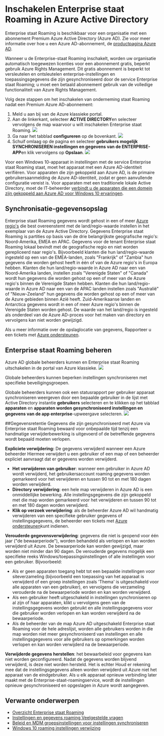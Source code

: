 <properties
    pageTitle="Inschakelen Enterprise staat Roaming in Azure Active Directory | Microsoft Azure"
    description="Veelgestelde vragen over Enterprise staat Roaming instellingen in Windows-apparaten. Enterprise staat Roaming gebruikers met een geïntegreerde ervaring biedt via de Windows-apparaten en Hiermee reduceert u de tijd die nodig is voor het configureren van een nieuwe apparaat."
    services="active-directory"
    keywords="Enterprise staat roaming, windows cloud, het inschakelen van onderneming staat roaming"
    documentationCenter=""
    authors="femila"
    manager="swadhwa"
    editor="curtand"/>

<tags
    ms.service="active-directory"  
    ms.workload="identity"
    ms.tgt_pltfrm="na"
    ms.devlang="na"
    ms.topic="article"
    ms.date="09/27/2016"
    ms.author="femila"/>



# <a name="enable-enterprise-state-roaming-in-azure-active-directory"></a>Inschakelen Enterprise staat Roaming in Azure Active Directory

Enterprise staat Roaming is beschikbaar voor een organisatie met een abonnement Premium Azure Active Directory (Azure AD). Zie voor meer informatie over hoe u een Azure AD-abonnement, de [productpagina Azure AD](https://azure.microsoft.com/services/active-directory).

Wanneer u de Enterprise-staat Roaming inschakelt, worden uw organisatie automatisch toegewezen licenties voor een abonnement gratis, beperkt gebruik Azure Rights Management. Dit gratis abonnement is beperkt tot versleutelen en ontsleutelen enterprise-instellingen en toepassingsgegevens die zijn gesynchroniseerd door de service Enterprise staat Roaming; u moet een betaald abonnement gebruik van de volledige functionaliteit van Azure Rights Management.

Volg deze stappen om het inschakelen van onderneming staat Roaming nadat een Premium Azure AD-abonnement:

1. Meld u aan bij van de Azure klassieke portal.
2. Aan de linkerkant, selecteer **ACTIVE DIRECTORY**en selecteer vervolgens de map waarvoor u wilt inschakelen Enterprise staat Roaming.
![](./media/active-directory-enterprise-state-roaming/active-directory-enterprise-state-roaming.png)
3. Ga naar het tabblad **configureren** op de bovenkant.
![](./media/active-directory-enterprise-state-roaming/active-directory-enterprise-state-roaming-configure.png)
4.  Schuif omlaag op de pagina en selecteer **gebruikers mogelijk SYNCHRONISEREN instellingen en gegevens van de ENTERPRISE-APP**en klik vervolgens op **Opslaan**.
![](./media/active-directory-enterprise-state-roaming/active-directory-enterprise-state-roaming-select-all-sync-settings.png)

Voor een Windows 10-apparaat in instellingen met de service Enterprise staat Roaming staat, moet het apparaat met een Azure AD-identiteit verifiëren. Voor apparaten die zijn gekoppeld aan Azure AD, is de primaire gebruikersaanmelding de Azure AD-identiteit, zodat er geen aanvullende configuratie vereist is. Voor apparaten met een traditionele lokale Active Directory, moet de IT-beheerder [verbindt u de apparaten die een domein zijn gekoppeld aan Azure AD voor Windows 10 ervaringen](active-directory-azureadjoin-devices-group-policy.md).

## <a name="sync-data-storage"></a>Synchronisatie-gegevensopslag
Enterprise staat Roaming gegevens wordt gehost in een of meer [Azure regio's](https://azure.microsoft.com/regions/ ) die best overeenstemt met de land/regio-waarde instellen in het exemplaar van de Azure Active Directory. Gegevens Enterprise staat Roaming is partities op basis van de drie belangrijkste geografische regio's: Noord-Amerika, EMEA en APAC. Gegevens voor de tenant Enterprise staat Roaming lokaal bevindt met de geografische regio en niet worden gerepliceerd naar regio's.  Bijvoorbeeld klanten die hun land/regio-waarde ingesteld op een van de EMEA-landen, zoals "Frankrijk" of "Zambia" hun gegevens die worden gehost heeft in één of van de Azure regio's in Europa hebben.  Klanten die hun land/regio-waarde in Azure AD naar een van Noord-Amerika landen, instellen zoals "Verenigde Staten" of "Canada" wordt hun gegevens die worden gehost op een of meer van de Azure regio's binnen de Verenigde Staten hebben.  Klanten die hun land/regio-waarde in Azure AD naar een van de APAC landen instellen zoals "Australië" of "Nieuw-Zeeland" hun gegevens die worden gehost op een of meer van de Azure gebieden binnen Azië heeft.  Zuid-Amerikaanse landen en Antarctica gegevens wordt in een of meer Azure regio's binnen de Verenigde Staten worden gehost.  De waarde van het land/regio is ingesteld als onderdeel van de Azure AD-proces voor het maken van directory en vervolgens kan niet worden gewijzigd. 

Als u meer informatie over de opslaglocatie van gegevens, Rapporteer u een tickets met [Azure ondersteunen](https://azure.microsoft.com/support/options/).

## <a name="manage-enterprise-state-roaming"></a>Enterprise staat Roaming beheren
Azure AD globale beheerders kunnen en Enterprise staat Roaming uitschakelen in de portal van Azure klassieke.
![](./media/active-directory-enterprise-state-roaming/active-directory-enterprise-state-roaming-manage.png)

Globale beheerders kunnen beperken instellingen synchroniseren met specifieke beveiligingsgroepen.

Globale beheerders kunnen ook een statusrapport per gebruiker apparaat synchroniseren weergeven door een bepaalde gebruiker in de lijst met Active Directory instantie **gebruikers** selecteren en te klikken op het tabblad **apparaten** en **apparaten worden gesynchroniseerd instellingen en gegevens van de app enterprise**-upweergave selecteren.
![](./media/active-directory-enterprise-state-roaming/active-directory-enterprise-state-roaming-device-sync-settings.png)

##<a name="data-retention"></a>Gegevensretentie
Gegevens die zijn gesynchroniseerd met Azure via Enterprise staat Roaming bewaard voor onbepaalde tijd tenzij een handmatige verwijderbewerking is uitgevoerd of de betreffende gegevens wordt bepaald moeten verlopen. 

**Expliciete verwijdering:** De gegevens verwijderd wanneer een Azure beheerder Hiermee verwijdert u een gebruiker of een map of een beheerder expliciet aanvraagt dat er gegevens worden verwijderd.

- **Het verwijderen van gebruiker**: wanneer een gebruiker in Azure AD wordt verwijderd, het gebruikersaccount roaming gegevens worden gemarkeerd voor het verwijderen en tussen 90 tot en met 180 dagen worden verwijderd. 
- **Directory verwijdering**: een hele map verwijderen in Azure AD is een onmiddellijke bewerking. Alle instellingsgegevens die zijn gekoppeld met die map worden gemarkeerd voor het verwijderen en tussen 90 tot en met 180 dagen worden verwijderd. 
- **Klik op verzoek verwijdering**: als de beheerder Azure AD wil handmatig verwijderen van een specifieke gebruiker gegevens of instellingsgegevens, de beheerder een tickets met [Azure ondersteunen](https://azure.microsoft.com/support/)kunt indienen. 

**Verouderde gegevensverwijdering**: gegevens die niet is geopend voor één jaar ("de bewaarperiode"), worden behandeld als verlopen en kan worden verwijderd uit Azure. De bewaarperiode kan worden gewijzigd, maar worden niet minder dan 90 dagen. De verouderde gegevens mogelijk een specifieke reeks Windows/toepassingsinstellingen of alle instellingen voor een gebruiker. Bijvoorbeeld:
 
- Als er geen apparaten toegang hebt tot een bepaalde instellingen voor siteverzameling (bijvoorbeeld een toepassing van het apparaat is verwijderd of een groep instellingen zoals 'Thema' is uitgeschakeld voor alle apparaten van een gebruiker), en vervolgens die verzameling verouderde na de bewaarperiode worden en kan worden verwijderd. 
- Als een gebruiker heeft uitgeschakeld in instellingen synchroniseren op al zijn of haar apparaten, klikt u vervolgens geen van de instellingsgegevens worden gebruikt en alle instellingsgegevens voor die gebruiker worden verlopen en kan worden verwijderd na de bewaarperiode. 
- Als de beheerder van de map Azure AD uitgeschakeld Enterprise staat Roaming voor de hele adreslijst, worden alle gebruikers worden in die map worden niet meer gesynchroniseerd van instellingen en alle instellingsgegevens voor alle gebruikers op opmerkingen worden verlopen en kan worden verwijderd na de bewaarperiode. 

**Verwijderde gegevens herstellen**: het bewaarbeleid voor gegevens kan niet worden geconfigureerd. Nadat de gegevens worden blijvend verwijderd, is deze niet worden hersteld. Het is echter Houd er rekening mee dat de instellingsgegevens alleen worden verwijderd uit Azure niet het apparaat van de eindgebruiker. Als u elk apparaat opnieuw verbinding later maakt met de Enterprise-staat-roamingservice, wordt de instellingen opnieuw gesynchroniseerd en opgeslagen in Azure wordt aangegeven.


## <a name="related-topics"></a>Verwante onderwerpen
- [Overzicht Enterprise staat Roaming](active-directory-windows-enterprise-state-roaming-overview.md)
- [Instellingen en gegevens roaming Veelgestelde vragen](active-directory-windows-enterprise-state-roaming-faqs.md)
- [Beleid en MDM groepsinstellingen voor instellingen synchroniseren](active-directory-windows-enterprise-state-roaming-group-policy-settings.md)
- [Windows 10 roaming instellingen verwijzing](active-directory-windows-enterprise-state-roaming-windows-settings-reference.md)
